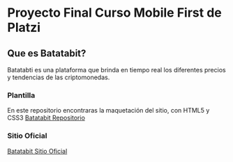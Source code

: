 # Proyecto Final Curso Mobile First de Platzi

## Que es Batatabit?

Batatabti es una plataforma que brinda en tiempo real los diferentes precios y tendencias de las criptomonedas.

### Plantilla

En este repositorio encontraras la maquetación del sitio, con HTML5 y CSS3
[Batatabit Repositorio](https://alexadictiva.github.io/MobileFirstCourse/)

### Sitio Oficial

[Batatabit Sitio Oficial](https://batatabit.vercel.app/#details)
